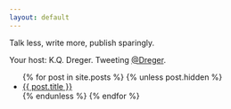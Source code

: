 ```yaml
---
layout: default
---
```

Talk less, write more, publish sparingly. 

Your host: K.Q. Dreger. Tweeting [@Dreger](https://twitter.com/dreger). 

<ul>
{% for post in site.posts %}
 {% unless post.hidden %} 
  <li><a href="{{ post.url }}">{{ post.title }}</a></li>
 {% endunless %}
{% endfor %}
</ul>